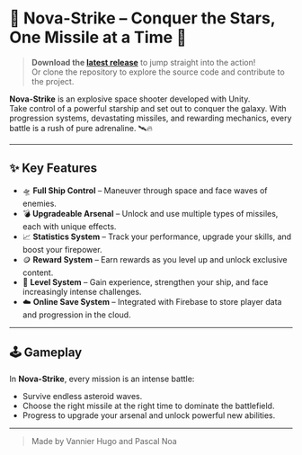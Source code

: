 # 🚀 Nova-Strike – Conquer the Stars, One Missile at a Time 🌌

> **Download the [latest release](https://github.com/PASCAL-Noa/NovaStrike/releases/tag/v0.2)** to jump straight into the action!  
> Or clone the repository to explore the source code and contribute to the project.

**Nova-Strike** is an explosive space shooter developed with Unity.  
Take control of a powerful starship and set out to conquer the galaxy. With progression systems, devastating missiles, and rewarding mechanics, every battle is a rush of pure adrenaline. 🛰️🔥

---

## ✨ Key Features

- 🛸 **Full Ship Control** – Maneuver through space and face waves of enemies.  
- 💣 **Upgradeable Arsenal** – Unlock and use multiple types of missiles, each with unique effects.  
- 📈 **Statistics System** – Track your performance, upgrade your skills, and boost your firepower.  
- 🪙 **Reward System** – Earn rewards as you level up and unlock exclusive content.  
- 🧠 **Level System** – Gain experience, strengthen your ship, and face increasingly intense challenges.  
- ☁️ **Online Save System** – Integrated with Firebase to store player data and progression in the cloud.

---

## 🕹️ Gameplay

In **Nova-Strike**, every mission is an intense battle:  
- Survive endless asteroid waves.  
- Choose the right missile at the right time to dominate the battlefield.  
- Progress to upgrade your arsenal and unlock powerful new abilities.

---

> Made by Vannier Hugo and Pascal Noa
